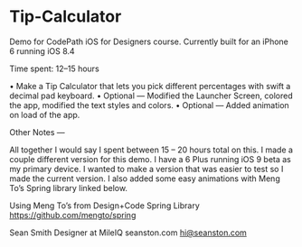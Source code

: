 # Tip-Calculator
Demo for CodePath iOS for Designers course. Currently built for an iPhone 6 running iOS 8.4

Time spent: 12–15 hours

• Make a Tip Calculator that lets you pick different percentages with swift a decimal pad keyboard. 
• Optional — Modified the Launcher Screen, colored the app,  modified the text  styles and colors. 
• Optional — Added animation on load of the app.

Other Notes — 

All together I would say I spent between 15 – 20 hours total on this. I made a couple different version for this demo. I have a 6 Plus running iOS 9 beta as my primary device. I wanted to make a version that was easier to test so I made the current version. I also added some easy animations with Meng To’s Spring library linked below.


Using Meng To’s from Design+Code Spring Library 
https://github.com/mengto/spring



Sean Smith 
Designer at MileIQ
seanston.com
hi@seanston.com
